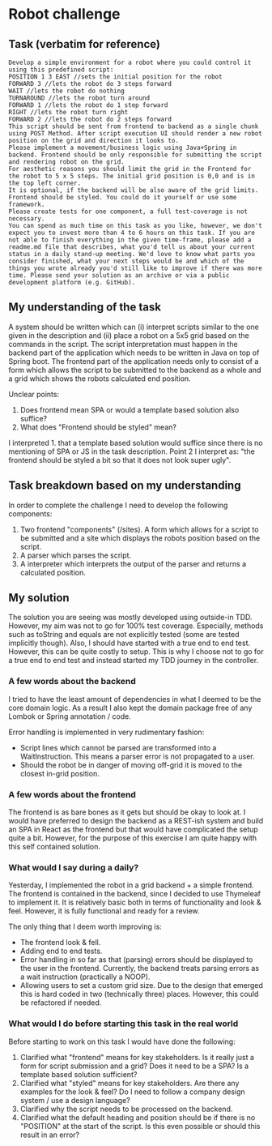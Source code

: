 # Robot challenge

## Task (verbatim for reference)
```
Develop a simple environment for a robot where you could control it using this predefined script:
POSITION 1 3 EAST //sets the initial position for the robot
FORWARD 3 //lets the robot do 3 steps forward
WAIT //lets the robot do nothing
TURNAROUND //lets the robot turn around
FORWARD 1 //lets the robot do 1 step forward
RIGHT //lets the robot turn right
FORWARD 2 //lets the robot do 2 steps forward
This script should be sent from frontend to backend as a single chunk using POST Method. After script execution UI should render a new robot position on the grid and direction it looks to.
Please implement a movement/business logic using Java+Spring in backend. Frontend should be only responsible for submitting the script and rendering robot on the grid.
For aesthetic reasons you should limit the grid in the Frontend for the robot to 5 x 5 steps. The initial grid position is 0,0 and is in the top left corner.
It is optional, if the backend will be also aware of the grid limits.
Frontend should be styled. You could do it yourself or use some framework.
Please create tests for one component, a full test-coverage is not necessary.
You can spend as much time on this task as you like, however, we don't expect you to invest more than 4 to 6 hours on this task. If you are not able to finish everything in the given time-frame, please add a readme.md file that describes, what you'd tell us about your current status in a daily stand-up meeting. We'd love to know what parts you consider finished, what your next steps would be and which of the things you wrote already you'd still like to improve if there was more time. Please send your solution as an archive or via a public development platform (e.g. GitHub).
```

## My understanding of the task

A system should be written which can (i) interpret scripts similar to the one given in the 
description and (ii) place a robot on a 5x5 grid based on the commands in the script. The script
interpretation must happen in the backend part of the application which needs to be written in 
Java on top of Spring boot. The frontend part of the application needs only to consist of a form 
which allows the script to be submitted to the backend as a whole and a grid which shows the robots
calculated end position. 

Unclear points:
1. Does frontend mean SPA or would a template based solution also suffice?
2. What does "Frontend should be styled" mean?

I interpreted 1. that a template based solution would suffice since there is no mentioning of SPA or
JS in the task description. Point 2 I interpret as: "the frontend should be styled a bit so that it
does not look super ugly".

## Task breakdown based on my understanding

In order to complete the challenge I need to develop the following components:

1. Two frontend "components" (/sites). A form which allows for a script to be submitted and 
a site which displays the robots position based on the script.
2. A parser which parses the script.
3. A interpreter which interprets the output of the parser and returns a calculated position. 

## My solution

The solution you are seeing was mostly developed using outside-in TDD. However, my aim was
not to go for 100% test coverage. Especially, methods such as toString and equals are not
explicitly tested (some are tested implicitly though). Also, I should have started 
with a true end to end test. However, this can be quite costly to setup. This is why I choose not
to go for a true end to end test and instead started my TDD journey in the controller.

### A few words about the backend

I tried to have the least amount of dependencies in what I deemed to be the core domain
logic. As a result I also kept the domain package free of any Lombok or Spring annotation / code.

Error handling is implemented in very rudimentary fashion:

* Script lines which cannot be parsed are transformed into a WaitInstruction. 
  This means a parser error is not propagated to a user.
* Should the robot be in danger of moving off-grid it is moved to the closest in-grid position.

### A few words about the frontend

The frontend is as bare bones as it gets but should be okay to look at. I would have preferred to 
design the backend as a REST-ish system and build an SPA in React as the frontend but that would 
have complicated the setup quite a bit. However, for the purpose of this exercise I am quite 
happy with this self contained solution.

### What would I say during a daily?

Yesterday, I implemented the robot in a grid backend + a simple frontend. The frontend is contained
in the backend, since I decided to use Thymeleaf to implement it. It is relatively basic both in 
terms of functionality and look & feel. However, it is fully functional and ready for a review. 

The only thing that I deem worth improving is:
* The frontend look & fell.
* Adding end to end tests.
* Error handling in so far as that (parsing) errors should be displayed to the user in the frontend.
  Currently, the backend treats parsing errors as a wait instruction (practically a NOOP).
* Allowing users to set a custom grid size. Due to the design that emerged this is hard coded in
  two (technically three) places. However, this could be refactored if needed. 
  
### What would I do before starting this task in the real world

Before starting to work on this task I would have done the following:

1. Clarified what "frontend" means for key stakeholders. Is it really just a form for script 
   submission and a grid? Does it need to be a SPA? Is a template based solution sufficient?
2. Clarified what "styled" means for key stakeholders. Are there any examples for the look & feel?
   Do I need to follow a company design system / use a design language?
3. Clarified why the script needs to be processed on the backend.
4. Clarified what the default heading and position should be if there is no "POSITION" at the start 
   of the script. Is this even possible or should this result in an error? 
